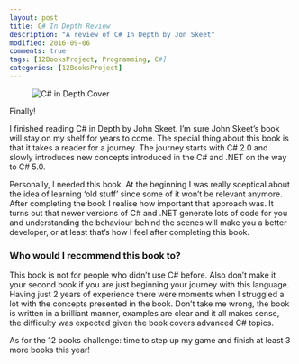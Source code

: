```yaml
---
layout: post
title: C# In Depth Review
description: "A review of C# In Depth by Jon Skeet"
modified: 2016-09-06
comments: true
tags: [12BooksProject, Programming, C#]
categories: [12BooksProject]
---
```

<figure class="half center">
  <img src="{{site.url}}/images/cSharpInDepth.jpeg" alt="C# in Depth Cover">
</figure>

Finally!

I finished reading C# in Depth by John Skeet. I’m sure John Skeet’s book will stay on my shelf for years to come. The special thing about this book is that it takes a reader for a journey. The journey starts with C# 2.0 and slowly introduces new concepts introduced in the C# and .NET on the way to C# 5.0.

<!-- more -->

Personally, I needed this book. At the beginning I was really sceptical about the idea of learning ‘old stuff’ since some of it won’t be relevant anymore. After completing the book I realise how important that approach was. It turns out that newer versions of C# and .NET generate lots of code for you and understanding the behaviour behind the scenes will make you a better developer, or at least that’s how I feel after completing this book.

### Who would I recommend this book to?
This book is not for people who didn’t use C# before. Also don’t make it your second book if you are just beginning your journey with this language. Having just 2 years of experience there were moments when I struggled a lot with the concepts presented in the book. Don’t take me wrong, the book is written in a brilliant manner, examples are clear and it all makes sense, the difficulty was expected given the book covers advanced C# topics.

As for the 12 books challenge: time to step up my game and finish at least 3 more books this year!
